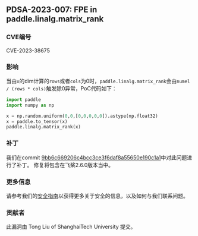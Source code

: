 ## PDSA-2023-007: FPE in paddle.linalg.matrix_rank

### CVE编号

CVE-2023-38675

### 影响

当由`x`的dim计算的`rows`或者`cols`为0时，`paddle.linalg.matrix_rank`会由`numel / (rows * cols)`触发除0异常，PoC代码如下：

```python
import paddle
import numpy as np

x = np.random.uniform(0,0,[0,0,0,0,0]).astype(np.float32)
x = paddle.to_tensor(x)
paddle.linalg.matrix_rank(x)
```

### 补丁

我们在commit [9bb6c669206c4bcc3ce3f6daf8a55650e190c1a1](https://github.com/PaddlePaddle/Paddle/pull/55644/commits/9bb6c669206c4bcc3ce3f6daf8a55650e190c1a1)中对此问题进行了补丁。
修复将包含在飞桨2.6.0版本当中。

### 更多信息

请参考我们的[安全指南](../../SECURITY_cn.md)以获得更多关于安全的信息，以及如何与我们联系问题。

### 贡献者

此漏洞由 Tong Liu of ShanghaiTech University 提交。
